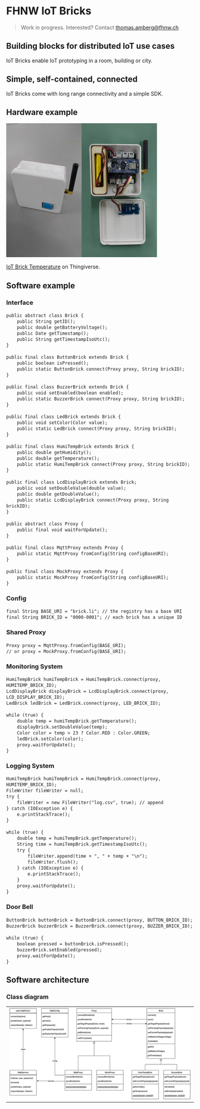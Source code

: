 # FHNW IoT Bricks
> Work in progress. Interested? Contact thomas.amberg@fhnw.ch
## Building blocks for distributed IoT use cases
IoT Bricks enable IoT prototyping in a room, building or city.
## Simple, self-contained, connected
IoT Bricks come with long range connectivity and a simple SDK.
## Hardware example
<img src="IoTBrickTemperature.jpg"/>

[IoT Brick Temperature](https://www.thingiverse.com/thing:3638252) on Thingiverse.

## Software example
### Interface
```
public abstract class Brick {
    public String getID();
    public double getBatteryVoltage();
    public Date getTimestamp();
    public String getTimestampIsoUtc();
}

public final class ButtonBrick extends Brick {
    public boolean isPressed();
    public static ButtonBrick connect(Proxy proxy, String brickID);
}

public final class BuzzerBrick extends Brick {
    public void setEnabled(boolean enabled);
    public static BuzzerBrick connect(Proxy proxy, String brickID);
}

public final class LedBrick extends Brick {
    public void setColor(Color value);
    public static LedBrick connect(Proxy proxy, String brickID);
}

public final class HumiTempBrick extends Brick {
    public double getHumidity();
    public double getTemperature();
    public static HumiTempBrick connect(Proxy proxy, String brickID);
}

public final class LcdDisplayBrick extends Brick;
    public void setDoubleValue(double value);
    public double getDoubleValue();
    public static LcdDisplayBrick connect(Proxy proxy, String brickID);
}

public abstract class Proxy {
    public final void waitForUpdate();
}

public final class MqttProxy extends Proxy {
    public static MqttProxy fromConfig(String configBaseURI);
}     

public final class MockProxy extends Proxy {
    public static MockProxy fromConfig(String configBaseURI);
}
```
### Config
```
final String BASE_URI = "brick.li"; // the registry has a base URI
final String BRICK_ID = "0000-0001"; // each brick has a unique ID
```
### Shared Proxy
```
Proxy proxy = MqttProxy.fromConfig(BASE_URI);
// or proxy = MockProxy.fromConfig(BASE_URI);
```
### Monitoring System
```
HumiTempBrick humiTempBrick = HumiTempBrick.connect(proxy, HUMITEMP_BRICK_ID);
LcdDisplayBrick displayBrick = LcdDisplayBrick.connect(proxy, LCD_DISPLAY_BRICK_ID);
LedBrick ledBrick = LedBrick.connect(proxy, LED_BRICK_ID);

while (true) {
    double temp = humiTempBrick.getTemperature();
    displayBrick.setDoubleValue(temp);
    Color color = temp > 23 ? Color.RED : Color.GREEN;
    ledBrick.setColor(color);
    proxy.waitForUpdate();
}
```

### Logging System
```
HumiTempBrick humiTempBrick = HumiTempBrick.connect(proxy, HUMITEMP_BRICK_ID);
FileWriter fileWriter = null;
try {
    fileWriter = new FileWriter("log.csv", true); // append
} catch (IOException e) {
    e.printStackTrace();
}

while (true) {
    double temp = humiTempBrick.getTemperature();
    String time = humiTempBrick.getTimestampIsoUtc();
    try {
        fileWriter.append(time + ", " + temp + "\n");
        fileWriter.flush();
    } catch (IOException e) {
        e.printStackTrace();
    }
    proxy.waitForUpdate();
}
```

### Door Bell
```
ButtonBrick buttonBrick = ButtonBrick.connect(proxy, BUTTON_BRICK_ID);
BuzzerBrick buzzerBrick = BuzzerBrick.connect(proxy, BUZZER_BRICK_ID);

while (true) {
    boolean pressed = buttonBrick.isPressed();
    buzzerBrick.setEnabled(pressed);
    proxy.waitForUpdate();
}
```

## Software architecture
### Class diagram
<table><tr><td><img width="600" src="IoTBricksClassDiagram.jpg"></td></tr></table>
